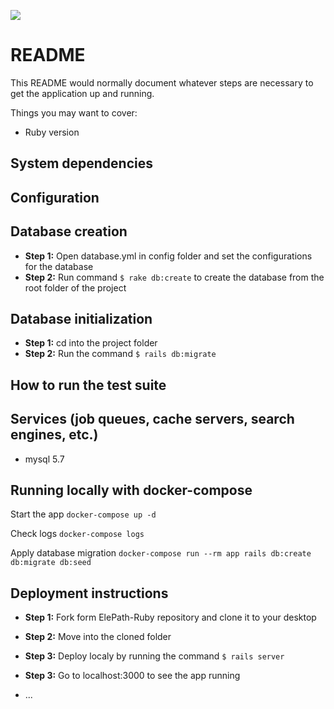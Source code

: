  <a href="https://travis-ci.com/CodeLanka/ElePath-Ruby"><img src="https://travis-ci.com/CodeLanka/ElePath-Ruby.svg?branch=master"></a>

# README

This README would normally document whatever steps are necessary to get the
application up and running.

Things you may want to cover:


* Ruby version

## System dependencies

## Configuration

## Database creation
* **Step 1:** Open database.yml in config folder and set the configurations for the database
* **Step 2:** Run command ```$ rake db:create``` to create the database from the root folder of the project

## Database initialization
* **Step 1:** cd into the project folder
* **Step 2:** Run the command ```$ rails db:migrate```

## How to run the test suite

## Services (job queues, cache servers, search engines, etc.)

* mysql 5.7

## Running locally with docker-compose

Start the app
```docker-compose up -d```

Check logs
```docker-compose logs```

Apply database migration
```docker-compose run --rm app rails db:create db:migrate db:seed```

## Deployment instructions
* **Step 1:** Fork form ElePath-Ruby repository and clone it to your desktop
* **Step 2:** Move into the cloned folder
* **Step 3:** Deploy localy by running the command ```$ rails server```
* **Step 3:** Go to localhost:3000 to see the app running


* ...
